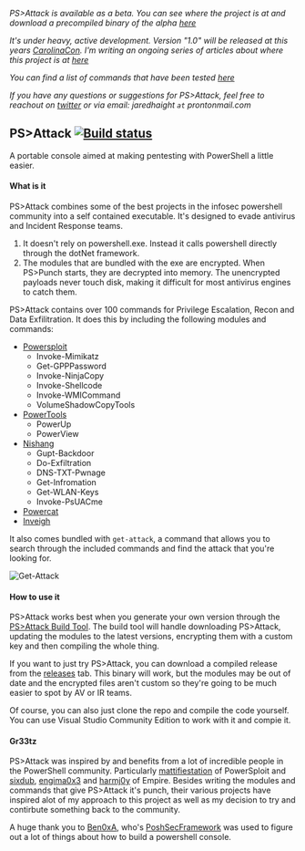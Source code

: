 _PS>Attack is available as a beta. You can see where the project is at and download a precompiled binary of the alpha [here](https://github.com/jaredhaight/psattack/releases/)_

_It's under heavy, active development. Version "1.0" will be released at this years [CarolinaCon](http://www.carolinacon.org). I'm writing an ongoing series of articles about where this project is at [here](http://www.psattack.com/tags/psattack/)_

_You can find a list of commands that have been tested [here](https://docs.google.com/spreadsheets/d/10Axl5VE08FJGrAh0NjQ_JEskxDfRvHIgUANdnTH3z3Y/edit?usp=sharing)_

_If you have any questions or suggestions for PS>Attack, feel free to reachout on [twitter](https://www.twitter.com/jaredhaight) or via email: jaredhaight `at` prontonmail.com_

## PS>Attack [![Build status](https://ci.appveyor.com/api/projects/status/x8doqg2vv73f131x?svg=true)](https://ci.appveyor.com/project/jaredhaight/pspunch)

A portable console aimed at making pentesting with PowerShell a little easier.

#### What is it
PS>Attack combines some of the best projects in the infosec powershell community into a self contained executable. It's designed to evade antivirus and Incident Response teams.

1. It doesn't rely on powershell.exe. Instead it calls powershell directly through the dotNet framework.
2. The modules that are bundled with the exe are encrypted. When PS>Punch starts, they are decrypted into memory. The unencrypted payloads never touch disk, making it difficult for most antivirus engines to catch them.

PS>Attack contains over 100 commands for Privilege Escalation, Recon and Data Exfilitration. It does this by including the following modules and commands:

* [Powersploit](https://github.com/PowerShellMafia/PowerSploit)
  - Invoke-Mimikatz
  - Get-GPPPassword
  - Invoke-NinjaCopy
  - Invoke-Shellcode
  - Invoke-WMICommand
  - VolumeShadowCopyTools
* [PowerTools](https://github.com/PowerShellEmpire/PowerTools)
  - PowerUp
  - PowerView
* [Nishang](https://github.com/samratashok/nishang)
  - Gupt-Backdoor
  - Do-Exfiltration
  - DNS-TXT-Pwnage
  - Get-Infromation
  - Get-WLAN-Keys
  - Invoke-PsUACme
* [Powercat](https://github.com/besimorhino/powercat)
* [Inveigh](https://github.com/Kevin-Robertson/Inveigh)

It also comes bundled with `get-attack`, a command that allows you to search through the included commands and find the attack that you're looking for.

![Get-Attack](http://i.imgur.com/XKUEvkl.png)

#### How to use it
PS>Attack works best when you generate your own version through the [PS>Attack Build Tool](https://www.github.com/jaredhaight/PSAttackBuildTool). The build tool will handle downloading PS>Attack, updating the modules to the latest versions, encrypting them with a custom key and then compiling the whole thing.

If you want to just try PS>Attack, you can download a compiled release from the [releases](https://www.github.com/jaredhaight/PSAttack/releases/) tab. This binary will work, but the modules may be out of date and the encrypted files aren't custom so they're going to be much easier to spot by AV or IR teams. 

Of course, you can also just clone the repo and compile the code yourself. You can use Visual Studio Community Edition to work with it and compie it.

#### Gr33tz
PS>Attack was inspired by and benefits from a lot of incredible people in the PowerShell community. Particularly [mattifiestation](https://twitter.com/mattifestation) of PowerSploit and [sixdub](https://twitter.com/sixdub), [engima0x3](https://twitter.com/enigma0x3) and [harmj0y](https://twitter.com/HarmJ0y) of Empire. Besides writing the modules and commands that give PS>Attack it's punch, their various projects have inspired alot of my approach to this project as well as my decision to try and contirbute something back to the community.

A huge thank you to [Ben0xA](https://twitter.com/ben0xa), who's [PoshSecFramework](https://github.com/PoshSec/PoshSecFramework) was used to figure out a lot of things about how to build a powershell console.

